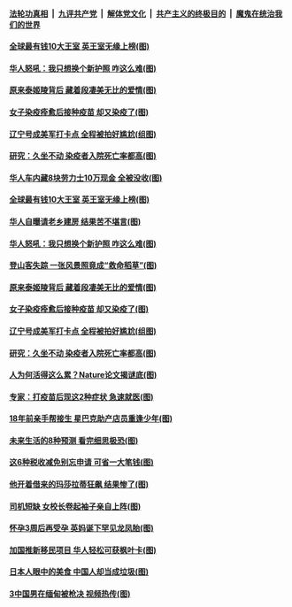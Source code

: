 

####  [法轮功真相](../../../../basic/blob/master/README.md?t=04201802) &nbsp;|&nbsp; [九评共产党](../../../../9ping.md/blob/master/README.md?t=04201802) &nbsp;|&nbsp; [解体党文化](../../../../jtdwh.md/blob/master/README.md?t=04201802)  &nbsp;|&nbsp; [共产主义的终极目的](../../../../gczydzjmd.md/blob/master/README.md?t=04201802) &nbsp;|&nbsp; [魔鬼在统治我们的世界](../../../../mgztzwmdsj.md/blob/master/README.md?t=04201802) 

#### [全球最有钱10大王室 英王室无缘上榜(图)](../pages/p3/969267.md?t=04201802) 

#### [华人怒吼：我只想换个新护照 咋这么难(图)](../pages/p3/969250.md?t=04201802) 

#### [原来泰姬陵背后 藏着段凄美无比的爱情(图)](../pages/p3/968850.md?t=04201802) 

#### [女子染疫痊愈后接种疫苗 却又染疫了(图)](../pages/p3/969171.md?t=04201802) 

#### [辽宁号成美军打卡点 全程被拍好尴尬(组图)](../pages/p3/969150.md?t=04201802) 

#### [研究：久坐不动 染疫者入院死亡率都高(图)](../pages/p3/969148.md?t=04201802) 

#### [华人车内藏8块劳力士10万现金 全被没收(图)](../pages/p3/969269.md?t=04201802) 

#### [全球最有钱10大王室 英王室无缘上榜(图)](../pages/p3/969267.md?t=04201802) 

#### [华人自曝请老乡建房 结果苦不堪言(图)](../pages/p3/969253.md?t=04201802) 

#### [华人怒吼：我只想换个新护照 咋这么难(图)](../pages/p3/969250.md?t=04201802) 

#### [登山客失踪 一张风景照竟成“救命稻草”(图)](../pages/p3/969186.md?t=04201802) 

#### [原来泰姬陵背后 藏着段凄美无比的爱情(图)](../pages/p3/968850.md?t=04201802) 

#### [女子染疫痊愈后接种疫苗 却又染疫了(图)](../pages/p3/969171.md?t=04201802) 

#### [辽宁号成美军打卡点 全程被拍好尴尬(组图)](../pages/p3/969150.md?t=04201802) 

#### [研究：久坐不动 染疫者入院死亡率都高(图)](../pages/p3/969148.md?t=04201802) 

#### [人为何活得这么累？Nature论文揭谜底(图)](../pages/p3/969075.md?t=04201802) 

#### [专家：打疫苗后现这2种症状 急速就医(图)](../pages/p3/969069.md?t=04201802) 

#### [18年前亲手帮接生 星巴克助产店员重逢少年(图)](../pages/p3/969050.md?t=04201802) 

#### [未来生活的8种预测 看完细思极恐(图)](../pages/p3/968750.md?t=04201802) 

#### [这6种税收减免别忘申请 可省一大笔钱(图)](../pages/p3/968997.md?t=04201802) 

#### [他开着借来的玛莎拉蒂狂飙 结果惨了(图)](../pages/p3/968968.md?t=04201802) 

#### [司机短缺 女校长卷起袖子亲自上阵(图)](../pages/p3/968965.md?t=04201802) 

#### [怀孕3周后再受孕 英妈诞下罕见龙凤胎(图)](../pages/p3/968963.md?t=04201802) 

#### [加国推新移民项目 华人轻松可获枫叶卡(图)](../pages/p3/968948.md?t=04201802) 

#### [日本人眼中的美食 中国人却当成垃圾(图)](../pages/p3/968857.md?t=04201802) 

#### [3中国男在缅甸被枪决 视频热传(图)](../pages/p3/968902.md?t=04201802) 

